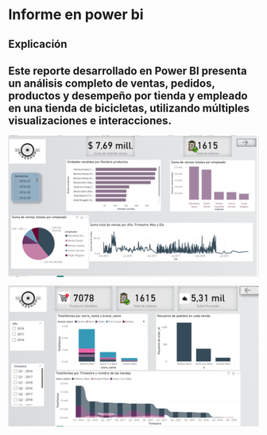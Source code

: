 # Informe en  power bi

## Explicación 

## Este reporte desarrollado en Power BI presenta un análisis completo de ventas, pedidos, productos y desempeño por tienda y empleado en una tienda de bicicletas, utilizando múltiples visualizaciones e interacciones.

![alt text](image.png)

![alt text](image-1.png)